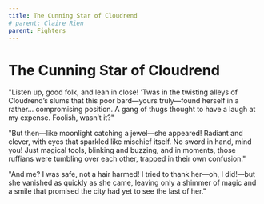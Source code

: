 ```yaml
---
title: The Cunning Star of Cloudrend
# parent: Claire Rien
parent: Fighters 
---
```


# The Cunning Star of Cloudrend

"Listen up, good folk, and lean in close! ’Twas in the twisting alleys of Cloudrend’s slums that this poor bard—yours truly—found herself in a rather… compromising position. A gang of thugs thought to have a laugh at my expense. Foolish, wasn’t it?"

"But then—like moonlight catching a jewel—she appeared! Radiant and clever, with eyes that sparkled like mischief itself. No sword in hand, mind you! Just magical tools, blinking and buzzing, and in moments, those ruffians were tumbling over each other, trapped in their own confusion."

"And me? I was safe, not a hair harmed! I tried to thank her—oh, I did!—but she vanished as quickly as she came, leaving only a shimmer of magic and a smile that promised the city had yet to see the last of her."